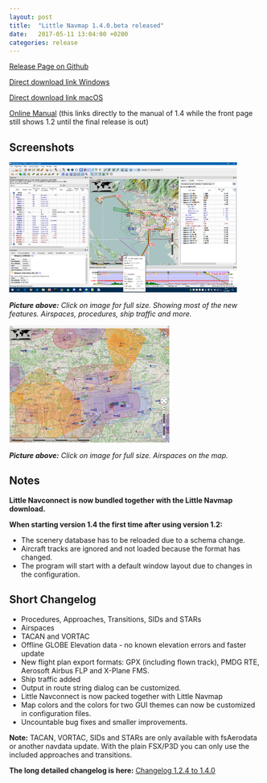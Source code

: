 ```yaml
---
layout: post
title:  "Little Navmap 1.4.0.beta released"
date:   2017-05-11 13:04:00 +0200
categories: release
---
```


[Release Page on Github](https://github.com/albar965/littlenavmap/releases/tag/v1.4.0)

[Direct download link Windows](https://github.com/albar965/littlenavmap/releases/download/v1.4.0/LittleNavmap-win-1.4.0.zip)

[Direct download link macOS](https://github.com/albar965/littlenavmap/releases/download/v1.4.0/LittleNavmap-macOS-1.4.0.dmg)

[Online Manual](https://albar965.gitbooks.io/little-navmap-user-manual/content/v/release/1.4/en/) \(this links directly to the manual of 1.4 while the front page still shows 1.2 until the final release is out\)

## Screenshots

[![Little Navmap 1.4.0.beta](/assets/images/littlenavmapall140_small.jpg)](/assets/images/littlenavmapall140.jpg)

_**Picture above:** Click on image for full size. Showing most of the new features. Airspaces, procedures, ship traffic and more._

[![Little Navmap 1.4.0.beta Airspaces](/assets/images/littlenavmapairspace140_small.jpg)](/assets/images/littlenavmapairspace140.jpg)

_**Picture above:** Click on image for full size. Airspaces on the map._

## Notes

**Little Navconnect is now bundled together with the Little Navmap download.**

**When starting version 1.4 the first time after using version 1.2:**

* The scenery database has to be reloaded due to a schema change.
* Aircraft tracks are ignored and not loaded because the format has changed.
* The program will start with a default window layout due to changes in the configuration.

## Short Changelog

* Procedures, Approaches, Transitions, SIDs and STARs
* Airspaces
* TACAN and VORTAC 
* Offline GLOBE Elevation data - no known elevation errors and faster update
* New flight plan export formats: GPX (including flown track), PMDG RTE, Aerosoft Airbus FLP and X-Plane FMS.
* Ship traffic added
* Output in route string dialog can be customized.
* Little Navconnect is now packed together with Little Navmap
* Map colors and the colors for two GUI themes can now be customized in configuration files.
* Uncountable bug fixes and smaller improvements.

**Note:** TACAN, VORTAC, SIDs and STARs are only available with fsAerodata or another navdata update.
With the plain FSX/P3D you can only use the included approaches and transitions.

**The long detailed changelog is here:** [Changelog 1.2.4 to 1.4.0](https://albar965.gitbooks.io/little-navmap-user-manual/content/v/release/1.4/en/CHANGELOG.html)
